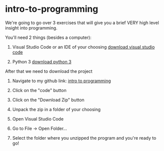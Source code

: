# intro-to-programming

We're going to go over 3 exercises that will give you a brief VERY high level insight into programming.  

You'll need 2 things (besides a computer):

1. Visual Studio Code or an IDE of your choosing [download visual studio code](https://code.visualstudio.com/Download)

2. Python 3 [download python 3](https://www.python.org/downloads/)

After that we need to download the project

1. Navigate to my github link: [intro to programming](https://github.com/plever-proof/intro-to-programming)

2. Click on the "code" button

3. Click on the "Download Zip" button

4. Unpack the zip in a folder of your choosing

5. Open Visual Studio Code

6. Go to File -> Open Folder...

7. Select the folder where you unzipped the program and you're ready to go!